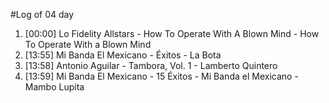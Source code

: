#Log of 04 day

1. [00:00] Lo Fidelity Allstars - How To Operate With A Blown Mind - How To Operate With a Blown Mind
1. [13:55] Mi Banda El Mexicano - Éxitos - La Bota
1. [13:58] Antonio Aguilar - Tambora, Vol. 1 - Lamberto Quintero
1. [13:59] Mi Banda El Mexicano - 15 Éxitos - Mi Banda el Mexicano - Mambo Lupita
